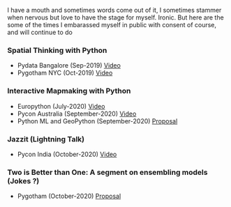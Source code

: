 I have a mouth and sometimes words come out of it, I sometimes stammer when nervous but love to have the stage for myself. Ironic. But here are the some of the times I embarassed myself in public with consent of course, and will continue to do


### Spatial Thinking with Python

* Pydata Bangalore (Sep-2019)  <a href="https://www.youtube.com/watch?v=dWb2tInHtvI">Video</a> 
* Pygotham NYC (Oct-2019)  <a href="https://www.youtube.com/watch?v=7wCZH_zgyYc">Video</a> 

### Interactive Mapmaking with Python

* Europython (July-2020) <a href="https://www.youtube.com/watch?v=cWVKGz4gvwE">Video</a> 
* Pycon Australia (September-2020) <a href="https://www.youtube.com/watch?v=kmvLn4Iagwo">Video</a>
* Python ML and GeoPython (September-2020) <a href="https://submit.geopython.net/ml2020/talk/8VXKSD/">Proposal</a>

### Jazzit (Lightning Talk)

* Pycon India (October-2020) <a href="https://www.youtube.com/watch?v=CSjfxXaFJ4w">Video</a>

### Two is Better than One: A segment on ensembling models (Jokes ?)

* Pygotham (October-2020)  <a href="http://2020.pygotham.tv/talks/two-is-better-than-one-a-segment-on-ensembling-models/">Proposal</a>
